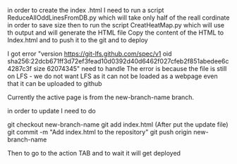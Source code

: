 in order to create the index .html
I need to run a script ReduceAllOddLinesFromDB.py which will take only half of the reall cordinate in order to save size
then to run the script CreatHeatMap.py which will use th output and will generate the HTML file
Copy the content of the HTML to Index.html and to push it to the git and to deploy

I got error "version https://git-lfs.github.com/spec/v1 oid sha256:22dcb671ff3d72ef3fead10d0392d40d6462f027cfeb2f851abedee6c4287c3f size 62074345"
need to handle
The error is because the file is still on LFS - we do not want LFS as it can not be loaded as a webpage even that it can be uploaded to github

Currently the active page is from the new-branch-name branch.

in order to update I need to do 

git checkout new-branch-name
git add index.html (After put the update file)
git commit -m "Add index.html to the repository"
git push origin new-branch-name


Then to go to the action TAB and to wait it will get deployed
